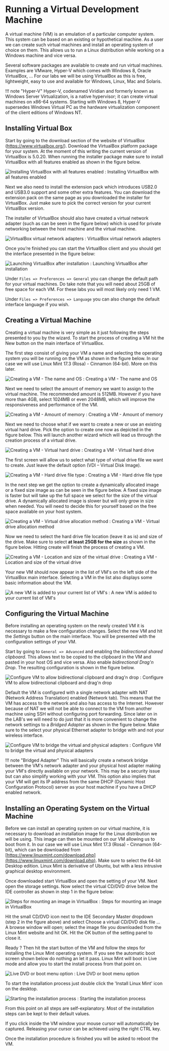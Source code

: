 # Running a Virtual Development Machine

A virtual machine (VM) is an emulation of a particular computer system. This system can be based on an existing or hypothetical machine. As a user we can create such virtual machines and install an operating system of choice on them. This allows us to run a Linux distribution while working on a Windows machine and vice versa.

Several software packages are available to create and run virtual machines. Examples are VMware, Hyper-V  which comes with Windows 8, Oracle VirtualBox, ... For our labs we will be using VirtualBox as this is free, lightweight, easy to use and available for Windows, Linux, Mac and Solaris.

!!! note "Hyper-V"
	Hyper-V, codenamed Viridian and formerly known as Windows Server Virtualization, is a native hypervisor; it can create virtual machines on x86-64 systems. Starting with Windows 8, Hyper-V supersedes Windows Virtual PC as the hardware virtualization component of the client editions of Windows NT.

## Installing Virtual Box

Start by going to the download section of the website of VirtualBox (https://www.virtualbox.org/). Download the VirtualBox platform package for your system. At the moment of this writing the current version of VirtualBox is 5.0.20. When running the installer package make sure to install VirtualBox with all features enabled as shown in the figure below.

![Installing VirtualBox with all features enabled](img/virtual_box_install.png)
:   Installing VirtualBox with all features enabled

Next we also need to install the extension pack which introduces USB2.0 and USB3.0 support and some other extra features. You can download the extension pack on the same page as you downloaded the installer for VirtualBox. Just make sure to pick the correct version for your current VirtualBox version.

The installer of VirtualBox should also have created a virtual network adapter (such as can be seen in the figure below) which is used for private networking between the host machine and the virtual machine.

![VirtualBox virtual network adapters](img/virtual_box_network_adapters.png)
:   VirtualBox virtual network adapters

Once you’re finished you can start the VirtualBox client and you should get the interface presented in the figure below:

![Launching VirtualBox after installation](img/virtual_box_clean_install.png)
:   Launching VirtualBox after installation

Under `Files => Preferences => General` you can change the default path for your virtual machines. Do take note that you will need about 25GB of free space for each VM. For these labs you will most likely only need 1 VM.

Under `Files => Preferences => Language` you can also change the default interface language if you wish.

## Creating a Virtual Machine

Creating a virtual machine is very simple as it just following the steps presented to you by the wizard. To start the process of creating a VM hit the New button on the main interface of VirtualBox.

The first step consist of giving your VM a name and selecting the operating system you will be running on the VM as shown in the figure below. In our case we will use Linux Mint 17.3 (Rosa) - Cinnamon (64-bit). More on this later.

![Creating a VM - The name and OS](img/vm_new.png)
:   Creating a VM - The name and OS

Next we need to select the amount of memory we want to assign to the virtual machine. The recommended amount is 512MB. However if you have more than 4GB, select 1024MB or even 2048MB, which will improve the responsiveness and performance of the VM.

![Creating a VM - Amount of memory](img/vm_memory.png)
:   Creating a VM - Amount of memory

Next we need to choose what if we want to create a new or use an existing virtual hard drive. Pick the option to create one now as depicted in the figure below. This will launch another wizard which will lead us through the creation process of a virtual drive.

![Creating a VM - Virtual hard drive](img/vm_hdd.png)
:   Creating a VM - Virtual hard drive

The first screen will allow us to select what type of virtual drive file we want to create. Just leave the default option (VDI – Virtual Disk Image).

![Creating a VM - Hard drive file type](img/vm_vdi.png)
:   Creating a VM - Hard drive file type

In the next step we get the option to create a dynamically allocated image or a fixed size image as can be seen in the figure below. A fixed size image is faster but will take up the full space we select for the size of the virtual drive. A dynamically allocated image is slower but will only grow in size when needed. You will need to decide this for yourself based on the free space available on your host system.

![Creating a VM - Virtual drive allocation method](img/vm_dynamic.png)
:   Creating a VM - Virtual drive allocation method

Now we need to select the hard drive file location (leave it as is) and size of the drive. Make sure to select **at least 25GB for the size** as shown in the figure below. Hitting create will finish the process of creating a VM.

![Creating a VM - Location and size of the virtual drive](img/vm_size.png)
:   Creating a VM - Location and size of the virtual drive

Your new VM should now appear in the list of VM's on the left side of the VirtualBox main interface. Selecting a VM in the list also displays some basic information about the VM.

![A new VM is added to your current list of VM's](img/vm_created.png)
:   A new VM is added to your current list of VM's

## Configuring the Virtual Machine

Before installing an operating system on the newly created VM it is necessary to make a few configuration changes. Select the new VM and hit the *Settings* button on the main interface. You will be presented with the configuration settings of your VM.

Start by going to `General => Advanced` and enabling the *bidirectional shared clipboard*. This allows text to be copied to the clipboard in the VM and pasted in your host OS and vice versa. Also enable *bidirectional Drag'n Drop*. The resulting configuration is shown in the figure below.

![Configure VM to allow bidirectional clipboard and drag'n drop](img/vm_config_clipboard.png)
:   Configure VM to allow bidirectional clipboard and drag'n drop

Default the VM is configured with a single network adapter with NAT (Network Address Translation) enabled (Network tab). This means that the VM has access to the network and also has access to the Internet. However because of NAT we will not be able to connect to the VM from another machine using SSH without configuring port forwarding. Since later on in the LAB's we will need to do just that it is more convenient to change the network settings to a *Bridged Adapter* as shown in the figure below. Make sure to the select your physical Ethernet adapter to bridge with and not your wireless interface.

![Configure VM to bridge the virtual and physical adapters](img/vm_config_bridged.png)
:   Configure VM to bridge the virtual and physical adapters

!!! note "Bridged Adapter"
	This will basically create a network bridge between the VM's network adapter and your physical host adapter making your VM's directly available on your network. This may be a security issue but can also simplify working with your VM. This option also implies that your VM will get its IP address from the same DHCP (Dynamic Host Configuration Protocol) server as your host machine if you have a DHCP enabled network.

## Installing an Operating System on the Virtual Machine

Before we can install an operating system on our virtual machine, it is necessary to download an installation image for the Linux distribution we will be using. This image can then be mounted on our VM allowing us to boot from it. In our case we will use Linux Mint 17.3 (Rosa) - Cinnamon (64-bit), which can be downloaded from [https://www.linuxmint.com/download.php](https://www.linuxmint.com/download.php). Make sure to select the 64-bit Desktop edition. Linux Mint is derivative of Ubuntu, but with a less intrusive graphical desktop environment.

Once downloaded start VirtualBox and open the setting of your VM. Next open the storage settings. Now select the virtual CD/DVD drive below the IDE controller as shown in step 1 in the figure below:

![Steps for mounting an image in VirtualBox](img/vm_mount_iso.png)
:   Steps for mounting an image in VirtualBox

Hit the small CD/DVD icon next to the IDE Secondary Master dropdown (step 2 in the figure above) and select Choose a virtual CD/DVD disk file ... A browse window will open; select the image file you downloaded from the Linux Mint website and hit OK. Hit the OK button of the setting panel to close it.

Ready ? Then hit the start button of the VM and follow the steps for installing the Linux Mint operating system. If you see the automatic boot screen shown below do nothing an let it pass. Linux Mint will boot in Live mode and allow you to start the install process from that point on.

![Live DVD or boot menu option](img/mint_first_boot.png)
:   Live DVD or boot menu option

To start the installation process just double click the 'Install Linux Mint' icon on the desktop.

![Starting the installation process](img/mint_start_install.png)
:   Starting the installation process

From this point on all steps are self-explanatory. Most of the installation steps can be kept to their default values.

If you click inside the VM window your mouse cursor will automatically be captured. Releasing your cursor can be achieved using the right CTRL key.

Once the installation procedure is finished you will be asked to reboot the VM.
